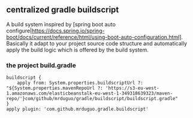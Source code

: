 ## centralized gradle buildscript
A build system inspired by [spring boot auto configure|https://docs.spring.io/spring-boot/docs/current/reference/html/using-boot-auto-configuration.html]. Basically it adapt to your project source code structure and automatically apply the build logic which is offered by the build system. 


### the project build.gradle

```
buildscript {
    apply from: System.properties.buildscriptUrl ?: "${System.properties.mavenRepoUrl ?: 'https://s3-eu-west-1.amazonaws.com/elasticbeanstalk-eu-west-1-349318639323/maven-repo/'}com/github/mrduguo/gradle/buildscript/buildscript.gradle"
}
apply plugin: 'com.github.mrduguo.gradle.buildscript'
```